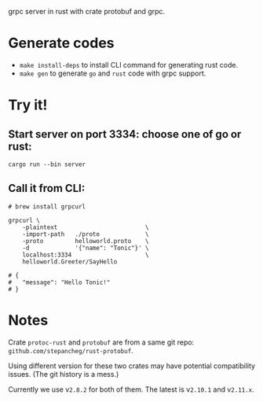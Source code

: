 grpc server in rust with crate protobuf and grpc.

# Generate codes

- `make install-deps` to install CLI command for generating rust code.
- `make gen` to generate `go` and `rust` code with grpc support.

# Try it!

## Start server on port 3334: choose one of go or rust:

`cargo run --bin server`

## Call it from CLI:

```
# brew install grpcurl

grpcurl \
    -plaintext                         \
    -import-path   ./proto             \
    -proto         helloworld.proto    \
    -d             '{"name": "Tonic"}' \
    localhost:3334                     \
    helloworld.Greeter/SayHello

# {
#   "message": "Hello Tonic!"
# }
```

# Notes

Crate `protoc-rust` and `protobuf` are from a same git repo:
`github.com/stepancheg/rust-protobuf`.

Using different version for these two crates may have potential compatibility
issues. (The git history is a mess.)

Currently we use v`2.8.2` for both of them.
The latest is v`2.10.1` and v`2.11.x`.

